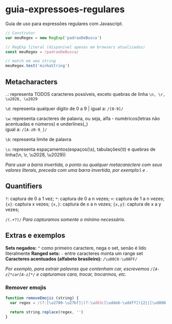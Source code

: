 # guia-expressoes-regulares
Guia de uso para expressões regulares com Javascript.

```js
// Construtor
var meuRegex = new RegExp('padraoDeBusca')

// RegExp literal (disponível apenas em browsers atualizados)
const meuRegex = /padraoDeBusca/

// match em uma string
meuRegex.test('minhaString')
```

## Metacharacters
`.`: representa TODOS caracteres possíveis, exceto quebras de linha `\n, \r, \u2028, \u2029`

`\d`: representa qualquer dígito de 0 a 9 | igual a: `/[0-9]/` 

`\w`: representa caracteres de palavra, ou seja, alfa - numéricos(letras não acentuadas e números) e underlines(_)  
igual a: `/[A-z0-9_]/` 

`\b`: representa limite de palavra 

`\s`: representa espaçamentos(espaços(\s), tabulações(\t) e quebras de linha(\n, \r, \u2028, \u2029)) 


*Para usar a barra invertida, o ponto ou qualquer metacaractere com seus valores literais, preceda com uma barra invertida, por exemplo:\\ e \.*


## Quantifiers
`?`: captura de 0 a 1 vez;
`*`: captura de 0 a n vezes;
`+`: captura de 1 a n vezes;
`{x}`: captura x vezes;
`{x,}`: captura de x a n vezes;
`{x,y}`: captura de x a y vezes;



`/(.+?)/` *Para capturamos somente o mínimo necessário.*

## Extras e exemplos

**Sets negados:** `^` como primeiro caractere, nega o set, senão é lido literalmente
**Ranged sets:** `-` entre caracteres monta um range set
**Caracteres acentuados (alfabeto brasileiro):** `/\u00C0-\u00FF/`

*Por exemplo, para extrair palavras que contenham car, escrevemos `/[A-z]*car[A-z]*/` e capturamos cara, trocar, trocarmos, etc.*

### Remover emojis
```js
function removeEmojis (string) {
  var regex = /(?:[\u2700-\u27bf]|(?:\ud83c[\udde6-\uddff]){2}|[\ud800-\udbff][\udc00-\udfff]|[\u0023-\u0039]\ufe0f?\u20e3|\u3299|\u3297|\u303d|\u3030|\u24c2|\ud83c[\udd70-\udd71]|\ud83c[\udd7e-\udd7f]|\ud83c\udd8e|\ud83c[\udd91-\udd9a]|\ud83c[\udde6-\uddff]|\ud83c[\ude01-\ude02]|\ud83c\ude1a|\ud83c\ude2f|\ud83c[\ude32-\ude3a]|\ud83c[\ude50-\ude51]|\u203c|\u2049|[\u25aa-\u25ab]|\u25b6|\u25c0|[\u25fb-\u25fe]|\u00a9|\u00ae|\u2122|\u2139|\ud83c\udc04|[\u2600-\u26FF]|\u2b05|\u2b06|\u2b07|\u2b1b|\u2b1c|\u2b50|\u2b55|\u231a|\u231b|\u2328|\u23cf|[\u23e9-\u23f3]|[\u23f8-\u23fa]|\ud83c\udccf|\u2934|\u2935|[\u2190-\u21ff])/g

  return string.replace(regex, '')
}
```
